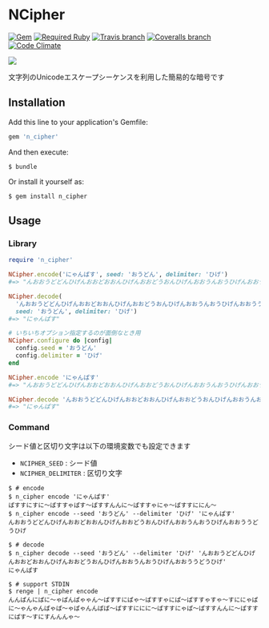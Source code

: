 # NCipher

[![Gem](https://img.shields.io/gem/v/n_cipher.svg)](https://rubygems.org/gems/n_cipher)
[![Required Ruby](https://img.shields.io/badge/ruby-%3E%3D%202.2.0-red.svg)](#)
[![Travis branch](https://img.shields.io/travis/844196/n_cipher.svg)](https://travis-ci.org/844196/n_cipher)
[![Coveralls branch](https://img.shields.io/coveralls/844196/n_cipher/master.svg)](https://coveralls.io/github/844196/n_cipher)
[![Code Climate](https://img.shields.io/codeclimate/github/844196/n_cipher.svg)](https://codeclimate.com/github/844196/n_cipher)

![](https://cloud.githubusercontent.com/assets/4990822/10408480/9bf5d63a-6f39-11e5-9568-55e24afcbdc5.png)

文字列のUnicodeエスケープシーケンスを利用した簡易的な暗号です

## Installation

Add this line to your application's Gemfile:

```ruby
gem 'n_cipher'
```

And then execute:

```shellsession
$ bundle
```

Or install it yourself as:

```shellsession
$ gem install n_cipher
```

## Usage

### Library

```ruby
require 'n_cipher'

NCipher.encode('にゃんぱす', seed: 'おうどん', delimiter: 'ひげ')
#=> "んおおうどどんひげんおおどおおんひげんおおどうおんひげんおおうんおうひげんおおううどうひげ"

NCipher.decode(
  'んおおうどどんひげんおおどおおんひげんおおどうおんひげんおおうんおうひげんおおううどうひげ',
  seed: 'おうどん', delimiter: 'ひげ')
#=> "にゃんぱす"
```

```ruby
# いちいちオプション指定するのが面倒なとき用
NCipher.configure do |config|
  config.seed = 'おうどん'
  config.delimiter = 'ひげ'
end

NCipher.encode 'にゃんぱす'
#=> "んおおうどどんひげんおおどおおんひげんおおどうおんひげんおおうんおうひげんおおううどうひげ"

NCipher.decode 'んおおうどどんひげんおおどおおんひげんおおどうおんひげんおおうんおうひげんおおううどうひげ'
#=> "にゃんぱす"
```

### Command

シード値と区切り文字は以下の環境変数でも設定できます

- `NCIPHER_SEED` : シード値
- `NCIPHER_DELIMITER` : 区切り文字

```shellsession
$ # encode
$ n_cipher encode 'にゃんぱす'
ぱすすにすに〜ぱすすゃぱす〜ぱすすんんに〜ぱすすゃにゃ〜ぱすすににん〜
$ n_cipher encode --seed 'おうどん' --delimiter 'ひげ' 'にゃんぱす'
んおおうどどんひげんおおどおおんひげんおおどうおんひげんおおうんおうひげんおおううどうひげ
```

```shellsession
$ # decode
$ n_cipher decode --seed 'おうどん' --delimiter 'ひげ' 'んおおうどどんひげんおおどおおんひげんおおどうおんひげんおおうんおうひげんおおううどうひげ'
にゃんぱす
```

```shellsession
$ # support STDIN
$ renge | n_cipher encode
んんぱんにぱに〜ゃぱんぱゃゃん〜ぱすすにぱゃ〜ぱすすゃにぱ〜ぱすすゃすゃ〜すににゃぱに〜ゃんゃんぱゃぱ〜ゃぱゃんんぱぱ〜ぱすすににに〜ぱすすにゃぱ〜ぱすすんんに〜ぱすすにぱす〜すにすんんんゃ〜
```

